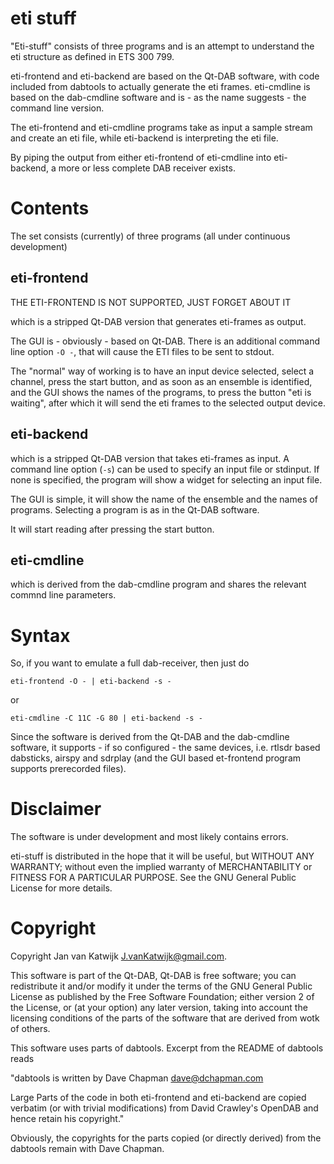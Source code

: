 # eti stuff

"Eti-stuff" consists of three programs and is an attempt to understand the eti structure as defined in ETS 300 799.

eti-frontend and eti-backend are based on the Qt-DAB software, with code included from dabtools to actually generate the eti frames.
eti-cmdline is based on the dab-cmdline software and is - as the name suggests -
the command line version.

The eti-frontend and eti-cmdline programs take as input a sample stream and create an eti file, while eti-backend is interpreting the eti file.

By piping the output from either eti-frontend of eti-cmdline into eti-backend, a more or less complete DAB receiver exists.

# Contents

The set consists (currently) of three programs (all under continuous development)

## eti-frontend

THE ETI-FRONTEND IS NOT SUPPORTED, JUST FORGET ABOUT IT

which is a stripped Qt-DAB version that generates eti-frames as output.

The GUI is - obviously - based on Qt-DAB. There is an additional command line option `-O -`, that will cause the ETI files to be sent to stdout.

The "normal" way of working is to have an input device selected, select a channel, press the start button, and as soon as an ensemble is identified, and the GUI shows the names of the programs, to press the button "eti is waiting", after which it will send the eti frames to the selected output device.

## eti-backend

which is a stripped Qt-DAB version that takes eti-frames as input. A command line option (`-s`) can be used to specify an input file or stdinput. If none is specified, the program will show a widget for selecting an input file.
   
The GUI is simple, it will show the name of the ensemble and the names of programs. Selecting a program is as in the Qt-DAB software. 

It will start reading after pressing the start button.

## eti-cmdline

which is derived from the dab-cmdline program and shares the relevant commnd line parameters.

# Syntax

So, if you want to emulate a full dab-receiver, then just do

    eti-frontend -O - | eti-backend -s -

or

    eti-cmdline -C 11C -G 80 | eti-backend -s -

Since the software is derived from the Qt-DAB and the dab-cmdline software, it supports - if so configured - the same devices, i.e. rtlsdr based dabsticks, airspy and sdrplay (and the GUI based et-frontend program supports prerecorded files).

# Disclaimer

The software is under development and most likely contains errors.

eti-stuff is distributed in the hope that it will be useful, but WITHOUT ANY WARRANTY; without even the implied warranty of MERCHANTABILITY or FITNESS FOR A PARTICULAR PURPOSE.  See the GNU General Public License for more details.


# Copyright

Copyright Jan van Katwijk <J.vanKatwijk@gmail.com>.

This software is part of the Qt-DAB, Qt-DAB is free software; you can redistribute it and/or modify it under the terms of the GNU General Public License as published by the Free Software Foundation; either version 2 of the License, or (at your option) any later version, taking into account the licensing conditions of the parts of the software that are derived from wotk of others.

This software uses parts of dabtools. Excerpt from the README of dabtools reads

"dabtools is written by Dave Chapman <dave@dchapman.com>
   
Large Parts of the code in both eti-frontend and eti-backend are copied verbatim (or with trivial modifications) from David Crawley's OpenDAB and hence retain his copyright."

Obviously, the copyrights for the parts copied (or directly derived) from the dabtools remain with Dave Chapman.

